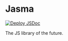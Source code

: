 # Jasma
[![Deploy JSDoc](https://github.com/josiauh/jasma/actions/workflows/static.yml/badge.svg)](https://github.com/josiauh/jasma/actions/workflows/static.yml)

The JS library of the future.